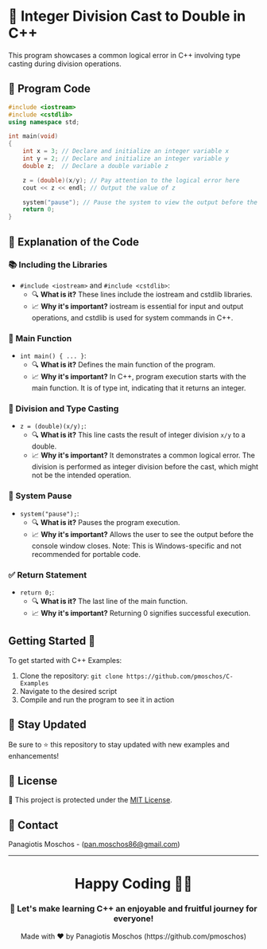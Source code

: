 # 🌟 Integer Division Cast to Double in C++

This program showcases a common logical error in C++ involving type casting during division operations.

## 📝 Program Code

```cpp
#include <iostream>
#include <cstdlib>
using namespace std;

int main(void)
{
    int x = 3; // Declare and initialize an integer variable x
    int y = 2; // Declare and initialize an integer variable y
    double z;  // Declare a double variable z

    z = (double)(x/y); // Pay attention to the logical error here
    cout << z << endl; // Output the value of z

    system("pause"); // Pause the system to view the output before the console closes
    return 0;
}
```

## 🧐 Explanation of the Code

### 📚 Including the Libraries
- `#include <iostream>` and `#include <cstdlib>`:
  - 🔍 **What is it?** These lines include the iostream and cstdlib libraries.
  - 📈 **Why it's important?** iostream is essential for input and output operations, and cstdlib is used for system commands in C++.

### 🚀 Main Function
- `int main() { ... }`:
  - 🔍 **What is it?** Defines the main function of the program.
  - 📈 **Why it's important?** In C++, program execution starts with the main function. It is of type int, indicating that it returns an integer.

### 🔢 Division and Type Casting
- `z = (double)(x/y);`:
  - 🔍 **What is it?** This line casts the result of integer division `x/y` to a double.
  - 📈 **Why it's important?** It demonstrates a common logical error. The division is performed as integer division before the cast, which might not be the intended operation.

### 🛑 System Pause
- `system("pause");`:
  - 🔍 **What is it?** Pauses the program execution.
  - 📈 **Why it's important?** Allows the user to see the output before the console window closes. Note: This is Windows-specific and not recommended for portable code.

### ✅ Return Statement
- `return 0;`:
  - 🔍 **What is it?** The last line of the main function.
  - 📈 **Why it's important?** Returning 0 signifies successful execution.

## Getting Started 🚀
To get started with C++ Examples:
1. Clone the repository: `git clone https://github.com/pmoschos/C-Examples`
2. Navigate to the desired script
3. Compile and run the program to see it in action

## 📢 Stay Updated
Be sure to ⭐ this repository to stay updated with new examples and enhancements!

## 📜 License 
🔐 This project is protected under the [MIT License](https://mit-license.org/).

## 📧 Contact 
Panagiotis Moschos - (pan.moschos86@gmail.com)

---
<h1 align=center>Happy Coding 👨‍💻 </h1>

<h3 align=center>🎉 Let's make learning C++ an enjoyable and fruitful journey for everyone!</h3>  

<p align="center">
  Made with ❤️ by Panagiotis Moschos (https://github.com/pmoschos)
</p>